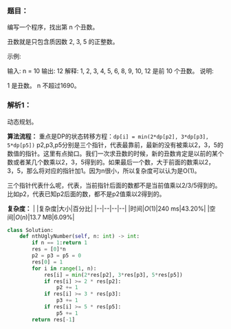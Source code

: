 ### 题目：
编写一个程序，找出第 n 个丑数。

丑数就是只包含质因数 2, 3, 5 的正整数。

示例:

输入: n = 10
输出: 12
解释: 1, 2, 3, 4, 5, 6, 8, 9, 10, 12 是前 10 个丑数。
说明:  

1 是丑数。
n 不超过1690。

### 解析1：
动态规划。

**算法流程：**
重点是DP的状态转移方程：`dp[i] = min(2*dp[p2], 3*dp[p3], 5*dp[p5])`
p2,p3,p5分别是三个指针，代表最靠前，最新的没有被乘以2，3，5的数值的指针。这里有点拗口。我们一次求丑数的时候，新的丑数肯定是以前的某个数或者某几个数乘以2，3，5得到的。如果最后一个数，大于前面的数乘以2，3，5，那么将对应的指针加1。因为n很小，所以复杂度可以认为是O(1)。

三个指针代表什么呢，代表，当前指针后面的数都不是当前值乘以2/3/5得到的。比如p2，代表已知p2后面的数，都不是p2值乘以2得到的。

**复杂度：**
|  |复杂度|大小|百分比|
|--|--|--|--|
|时间|$O(1)$|240 ms|43.20%|
|空间|$O(n)$|13.7 MB|6.09%|

```python
class Solution:
    def nthUglyNumber(self, n: int) -> int:
        if n == 1:return 1
        res = [0]*n
        p2 = p3 = p5 = 0
        res[0] = 1
        for i in range(1, n):
            res[i] = min(2*res[p2], 3*res[p3], 5*res[p5])
            if res[i] >= 2 * res[p2]:
                p2 += 1
            if res[i] >= 3 * res[p3]:
                p3 += 1
            if res[i] >= 5 * res[p5]:
                p5 += 1
        return res[-1]
```
